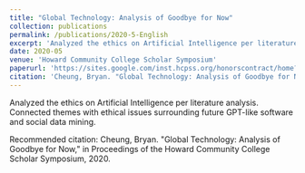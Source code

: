 ```yaml
---
title: "Global Technology: Analysis of Goodbye for Now"
collection: publications
permalink: /publications/2020-5-English
excerpt: 'Analyzed the ethics on Artificial Intelligence per literature analysis. Connected themes with ethical issues surrounding future GPT-like software and social data mining.'
date: 2020-05
venue: 'Howard Community College Scholar Symposium'
paperurl: 'https://sites.google.com/inst.hcpss.org/honorscontract/home?authuser=0'
citation: 'Cheung, Bryan. "Global Technology: Analysis of Goodbye for Now," in Proceedings of the Howard Community College Scholar Symposium, 2020'
---
```


Analyzed the ethics on Artificial Intelligence per literature analysis. Connected themes with ethical issues surrounding future GPT-like software and social data mining.

Recommended citation: Cheung, Bryan. "Global Technology: Analysis of Goodbye for Now," in Proceedings of the Howard Community College Scholar Symposium, 2020.